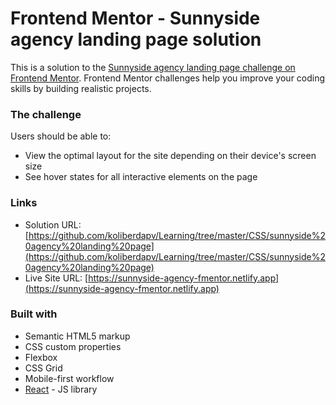 # Frontend Mentor - Sunnyside agency landing page solution

This is a solution to the [Sunnyside agency landing page challenge on Frontend Mentor](https://www.frontendmentor.io/challenges/sunnyside-agency-landing-page-7yVs3B6ef). Frontend Mentor challenges help you improve your coding skills by building realistic projects.

### The challenge

Users should be able to:

- View the optimal layout for the site depending on their device's screen size
- See hover states for all interactive elements on the page

### Links

- Solution URL: [https://github.com/koliberdapv/Learning/tree/master/CSS/sunnyside%20agency%20landing%20page](https://github.com/koliberdapv/Learning/tree/master/CSS/sunnyside%20agency%20landing%20page)
- Live Site URL: [https://sunnyside-agency-fmentor.netlify.app](https://sunnyside-agency-fmentor.netlify.app)

### Built with

- Semantic HTML5 markup
- CSS custom properties
- Flexbox
- CSS Grid
- Mobile-first workflow
- [React](https://reactjs.org/) - JS library

